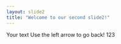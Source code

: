 ```yaml
---
layout: slide2
title: "Welcome to our second slide2!"
---
```

Your text
Use the left arrow to go back! 123
